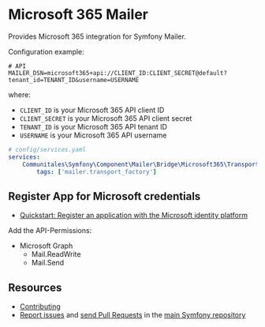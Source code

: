 Microsoft 365 Mailer
====================

Provides Microsoft 365 integration for Symfony Mailer.

Configuration example:

```env
# API
MAILER_DSN=microsoft365+api://CLIENT_ID:CLIENT_SECRET@default?tenant_id=TENANT_ID&username=USERNAME
```

where:

- `CLIENT_ID` is your Microsoft 365 API client ID
- `CLIENT_SECRET` is your Microsoft 365 API client secret
- `TENANT_ID` is your Microsoft 365 API tenant ID
- `USERNAME` is your Microsoft 365 API username

```yaml
# config/services.yaml
services:
    Communitales\Symfony\Component\Mailer\Bridge\Microsoft365\Transport\Microsoft365TransportFactory:
        tags: ['mailer.transport_factory']
```

Register App for Microsoft credentials
--------------------------------------

* [Quickstart: Register an application with the Microsoft identity platform](https://learn.microsoft.com/en-us/entra/identity-platform/quickstart-register-app?tabs=certificate)

Add the API-Permissions:

* Microsoft Graph
    * Mail.ReadWrite
    * Mail.Send

Resources
---------

* [Contributing](https://symfony.com/doc/current/contributing/index.html)
* [Report issues](https://github.com/symfony/symfony/issues) and
  [send Pull Requests](https://github.com/symfony/symfony/pulls)
  in the [main Symfony repository](https://github.com/symfony/symfony)
